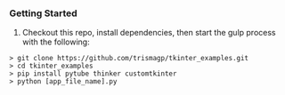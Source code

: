### Getting Started

1. Checkout this repo, install dependencies, then start the gulp process with the following:

```
> git clone https://github.com/trismagp/tkinter_examples.git
> cd tkinter_examples
> pip install pytube thinker customtkinter
> python [app_file_name].py
```
